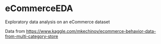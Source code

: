 # eCommerceEDA
Exploratory data analysis on an eCommerce dataset

Data from https://www.kaggle.com/mkechinov/ecommerce-behavior-data-from-multi-category-store
